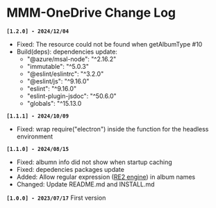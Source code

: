# MMM-OneDrive Change Log

**`[1.2.0] - 2024/12/04`**
- Fixed: The resource could not be found when getAlbumType #10
- Build(deps): dependencies update:
  - "@azure/msal-node": "^2.16.2"
  - "immutable": "^5.0.3"
  - "@eslint/eslintrc": "^3.2.0"
  - "@eslint/js": "^9.16.0"
  - "eslint": "^9.16.0"
  - "eslint-plugin-jsdoc": "^50.6.0"
  - "globals": "^15.13.0

**`[1.1.1] - 2024/10/09`**
- Fixed: wrap require("electron") inside the function for the headless environment

**`[1.1.0] - 2024/08/15`**
- Fixed: albumn info did not show when startup caching 
- Fixed: depedencies packages update
- Added: Allow regular expression ([RE2 engine](https://github.com/google/re2)) in album names
- Changed: Update README.md and INSTALL.md

**`[1.0.0] - 2023/07/17`**
First version
